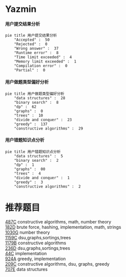 # Yazmin

<!-- tabs:start -->



#### **用户提交结果分析**

```mermaid
pie title 用户提交结果分析
    "Accepted" :  50
    "Rejected" :  0
    "Wrong answer" :  37
    "Runtime error" :  8
    "Time limit exceeded" :  4
    "Memory limit exceeded" :  1
    "Compilation error" :  0
    "Partial" :  0
```

#### **用户做题类型偏好分析**

```mermaid
pie title 用户做题类型偏好分析
    "data structures" :  28
    "binary search" :  8
    "dp" :  62
    "graphs" :  0
    "trees" :  10
    "divide and conquer" :  23
    "greedy" :  137
    "constructive algorithms" :  29
```
#### **用户错题知识点分析**

```mermaid
pie title 用户错题知识点分析
    "data structures" :  5
    "binary search" :  2
    "dp" :  1
    "graphs" :  00
    "trees" :  4
    "divide and conquer" :  1
    "greedy" :  3
    "constructive algorithms" :  2
```



<!-- tabs:end -->
# 推荐题目
[487C](https://codeforces.com/contest/487/problem/C)		constructive algorithms,
                        math,
                        number theory		  
[182D](https://codeforces.com/contest/182/problem/D)		brute force,
                        hashing,
                        implementation,
                        math,
                        strings		  
[1030G](https://codeforces.com/contest/1030/problem/G)		number theory		  
[1159C](https://codeforces.com/contest/1159/problem/C)		dsu,graphs,sortings,trees		  
[1179B](https://codeforces.com/contest/1179/problem/B)		constructive algorithms		  
[236D](https://codeforces.com/contest/236/problem/D)		dsu,graphs,sortings,trees		  
[44C](https://codeforces.com/contest/44/problem/C)		implementation		  
[924A](https://codeforces.com/contest/924/problem/A)		greedy,
                        implementation		  
[209C](https://codeforces.com/contest/209/problem/C)		constructive algorithms,
                        dsu,
                        graphs,
                        greedy		  
[707E](https://codeforces.com/contest/707/problem/E)		data structures		  
